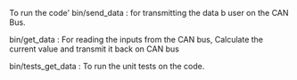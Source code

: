

To run the code'
bin/send_data : for transmitting the data b user on the CAN Bus.

bin/get_data : For reading the inputs from the CAN bus, Calculate the current value and
transmit it back on CAN bus

bin/tests_get_data : To run the unit tests on the code.

